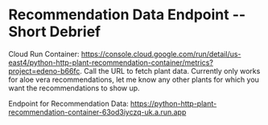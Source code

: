 # Recommendation Data Endpoint -- Short Debrief

Cloud Run Container: https://console.cloud.google.com/run/detail/us-east4/python-http-plant-recommendation-container/metrics?project=edeno-b66fc. Call the URL to fetch plant data. Currently only works for aloe vera recommendations, let me know any other plants for which you want the recommendations to show up.

Endpoint for Recommendation Data: https://python-http-plant-recommendation-container-63od3iyczq-uk.a.run.app
